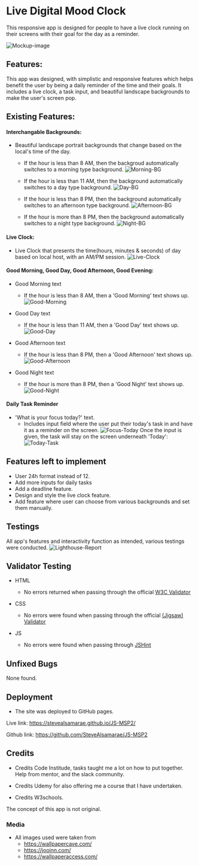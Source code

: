 # Live Digital Mood Clock
This responsive app is designed for people to have a live clock running on their screens with their
goal for the day as a reminder. 

![Mockup-image](assets/rm-images/mockup-img.png)

## Features:
This app was designed, with simplistic and responsive features which helps benefit the user by being a daily reminder of the time and their goals. 
It includes a live clock, a task input, and beautiful landscape backgrounds to make the user's screen pop.

## Existing Features:

#### Interchangable Backgrounds:
 - Beautiful landscape portrait backgrounds that change based on the local's time of the day.
 
     - If the hour is less than 8 AM, then the backgroud automatically switches to a morning type background.
     ![Morning-BG](assets/rm-images/morning-background.png)

     - If the hour is less than 11 AM, then the background automatically switches to a day type background.
     ![Day-BG](assets/rm-images/day-background.png)

     - If the hour is less than 8 PM, then the background automatically switches to an afternoon type background.
     ![Afternoon-BG](assets/rm-images/afternoon-background.png)

     - If the hour is more than 8 PM, then the background automatically switches to a night type background.
     ![Night-BG](assets/rm-images/night-background.png)

#### Live Clock:
- Live Clock that presents the time(hours, minutes & seconds) of day based on local host, with an AM/PM session.
![Live-Clock](assets/rm-images/live-clock.png)

#### Good Morning, Good Day, Good Afternoon, Good Evening:
- Good Morning text
  - If the hour is less than 8 AM, then a 'Good Morning' text shows up.
  ![Good-Morning](assets/rm-images/good-morning.png)

- Good Day text
  - If the hour is less than 11 AM, then a 'Good Day' text shows up.
  ![Good-Day](assets/rm-images/good-day.png)

- Good Afternoon text
  - If the hour is less than 8 PM, then a 'Good Afternoon' text shows up.
  ![Good-Afternoon](assets/rm-images/good-afternoon.png)

- Good Night text
  - If the hour is more than 8 PM, then a 'Good Night' text shows up.
  ![Good-Night](assets/rm-images/good-night.png)

#### Daily Task Reminder
- 'What is your focus today?' text.
  - Includes input field where the user put their today's task in and have it as a reminder on the screen.
  ![Focus-Today](assets/rm-images/focus-today.png)
Once the input is given, the task will stay on the screen underneath 'Today': 
![Today-Task](assets/rm-images/today-task.png)

## Features left to implement
   - User 24h format instead of 12.
   - Add more inputs for daily tasks
   - Add a deadline feature.
   - Design and style the live clock feature.
   - Add feature where user can choose from various backgrounds and set them manually.

## Testings

  All app's features and interactivity function as intended, various testings were conducted.
  ![Lighthouse-Report](assets/rm-images/lighthouse-report.png) 

 
## Validator Testing
- HTML
   - No errors returned when passing through the official [W3C Validator](https://validator.w3.org/nu/?doc=https%3A%2F%2Fcode-institute-org.github.io%2Flove-running-2.0%2Findex.html)

- CSS
  - No errors were found when passing through the official [(Jigsaw) Validator](https://jigsaw.w3.org/css-validator/validator?uri=https%3A%2F%2Fvalidator.w3.org%2Fnu%2F%3Fdoc%3Dhttps%253A%252F%252Fcode-institute-org.github.io%252Flove-running-2.0%252Findex.html&profile=css3svg&usermedium=all&warning=1&vextwarning=&lang=en#css)

- JS
  - No errors were found when passing through [JSHint](https://jshint.com/)

## Unfixed Bugs
None found.

## Deployment
- The site was deployed to GitHub pages.

Live link: https://stevealsamarae.github.io/JS-MSP2/

Github link: https://github.com/SteveAlsamarae/JS-MSP2

## Credits
* Credits Code Institude, tasks taught me a lot on how to put together. Help from mentor, and the slack community.

* Credits Udemy for also offering me a course that I have undertaken.

* Credits W3schools.

The concept of this app is not original.

### Media
  - All images used were taken from
    - https://wallpapercave.com/
    - https://jooinn.com/
    - https://wallpaperaccess.com/
    
